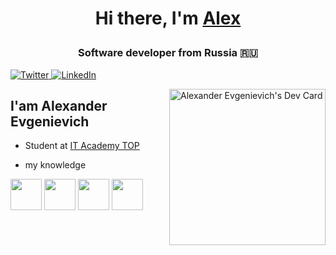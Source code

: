<h1 align="center">
 
Hi there, I'm <a href="https://itkory.vercel.app/" target="_blank">Alex</a> 
 
 
</h1>
<h3 align="center">
 Software developer from Russia 🇷🇺 
</h3>
 
<div align="left">
  <a href="https://vk.com/flapi_tapi_ta">
    <img
      src="https://img.shields.io/badge/VK-2CA5E0?style=for-the-badge&logo=VK&logoColor=white"
      alt="Twitter"
    />
  </a>
  <a href="https://t.me/ITKory">
    <img
      src="https://img.shields.io/badge/Telegram-2CA5E0?style=for-the-badge&logo=Telegram&logoColor=white"
      alt="LinkedIn"
    />
  </a>

<a href="https://app.daily.dev/ITKory"><img src="https://api.daily.dev/devcards/c443a42b2de649dba77675c64951ba55.png?r=zy3"  width="250"
      align="right" alt="Alexander Evgenievich's Dev Card"/></a>
</div>

 
 
 



## I'am Alexander Evgenievich

- Student at [IT Academy TOP](https://msk.top-academy.ru/)

- my knowledge
<p > 
   <img src="https://i.giphy.com/IdyAQJVN2kVPNUrojM/giphy.gif"  height="50"/>
   <img src="https://i.giphy.com/ln7z2eWriiQAllfVcn/giphy.gif" height="50" />
   <img src="https://i.giphy.com/eNAsjO55tPbgaor7ma/giphy.gif" height="50" />
   <img   src="https://mir-s3-cdn-cf.behance.net/project_modules/max_1200/622ca052071761.59034e74abb36.gif" height="50">
 
    
   </p>
 
 
